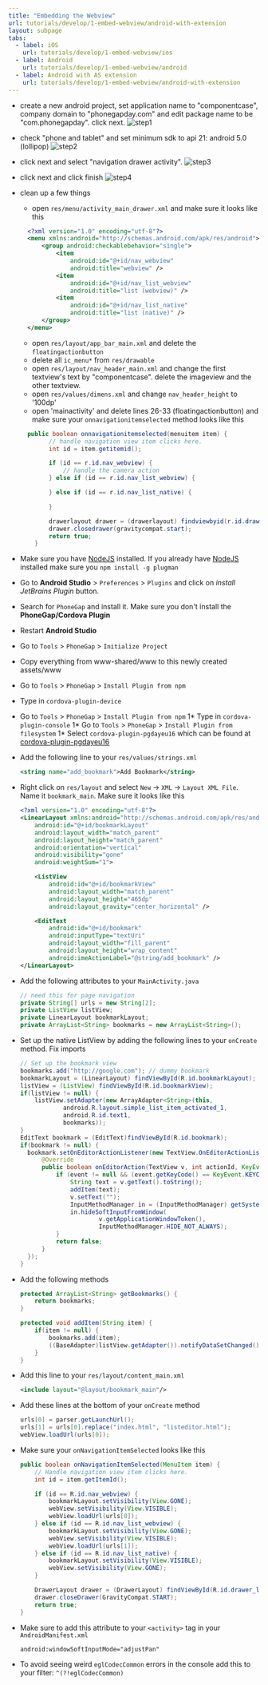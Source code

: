 ```yaml
---
title: "Embedding the Webview"
url: tutorials/develop/1-embed-webview/android-with-extension
layout: subpage
tabs:
  - label: iOS
    url: tutorials/develop/1-embed-webview/ios
  - label: Android
    url: tutorials/develop/1-embed-webview/android
  - label: Android with AS extension
    url: tutorials/develop/1-embed-webview/android-with-extension
---
```


*  create a new android project, set application name to "componentcase", company domain to "phonegapday.com" and edit package name to be "com.phonegapday". click next.
![step1](/images/android-webviews/step1.png)
* check "phone and tablet" and set minimum sdk to api 21: android 5.0 (lollipop)
![step2](/images/android-webviews/step2.png)
* click next and select "navigation drawer activity".
![step3](/images/android-webviews/step3.png)
* click next and click finish
![step4](/images/android-webviews/step4.png)
* clean up a few things
  * open `res/menu/activity_main_drawer.xml` and make sure it looks like this
  ```xml
    <?xml version="1.0" encoding="utf-8"?>
    <menu xmlns:android="http://schemas.android.com/apk/res/android">
        <group android:checkablebehavior="single">
            <item
                android:id="@+id/nav_webview"
                android:title="webview" />
            <item
                android:id="@+id/nav_list_webview"
                android:title="list (webview)" />
            <item
                android:id="@+id/nav_list_native"
                android:title="list (native)" />
        </group>
    </menu>
  ```
  * open `res/layout/app_bar_main.xml` and delete the `floatingactionbutton`
  * delete all `ic_menu*` from `res/drawable`
  * open `res/layout/nav_header_main.xml` and change the first textview's text by "componentcase". delete the imageview and the other textview.
  * open `res/values/dimens.xml` and change `nav_header_height` to '100dp'
  * open 'mainactivity' and delete lines 26-33 (floatingactionbutton) and make sure your `onnavigationitemselected` method looks like this
  ```java
    public boolean onnavigationitemselected(menuitem item) {
          // handle navigation view item clicks here.
          int id = item.getitemid();

          if (id == r.id.nav_webview) {
              // handle the camera action
          } else if (id == r.id.nav_list_webview) {

          } else if (id == r.id.nav_list_native) {

          }

          drawerlayout drawer = (drawerlayout) findviewbyid(r.id.drawer_layout);
          drawer.closedrawer(gravitycompat.start);
          return true;
      }
  ```

* Make sure you have [NodeJS](https://nodejs.org) installed. If you already have [NodeJS](https://nodejs.org) installed make sure you `npm install -g plugman`
* Go to **Android Studio** > `Preferences` > `Plugins` and click on _install JetBrains Plugin_ button.
* Search for `PhoneGap` and install it. Make sure you don't install the **PhoneGap/Cordova Plugin**
* Restart **Android Studio** 
* Go to `Tools` > `PhoneGap` > `Initialize Project`
* Copy everything from www-shared/www to this newly created assets/www
* Go to `Tools` > `PhoneGap` > `Install Plugin from npm`
* Type in `cordova-plugin-device`
* Go to `Tools` > `PhoneGap` > `Install Plugin from npm`
1* Type in `cordova-plugin-console`
1* Go to `Tools` > `PhoneGap` > `Install Plugin from filesystem`
1* Select `cordova-plugin-pgdayeu16` which can be found at [cordova-plugin-pgdayeu16](https://github.com/imhotep/PGDayEUWs2016/tree/master/cordova-plugin-pgdayeu16)



* Add the following line to your `res/values/strings.xml`
  
  ```XML
  <string name="add_bookmark">Add Bookmark</string>
  ```  
* Right click on `res/layout` and select `New` -> `XML` -> `Layout XML File`. Name it `bookmark_main`. Make sure it looks like this
  
  ```XML
  <?xml version="1.0" encoding="utf-8"?>
  <LinearLayout xmlns:android="http://schemas.android.com/apk/res/android"
      android:id="@+id/bookmarkLayout"
      android:layout_width="match_parent"
      android:layout_height="match_parent"
      android:orientation="vertical"
      android:visibility="gone"
      android:weightSum="1">

      <ListView
          android:id="@+id/bookmarkView"
          android:layout_width="match_parent"
          android:layout_height="465dp"
          android:layout_gravity="center_horizontal" />

      <EditText
          android:id="@+id/bookmark"
          android:inputType="textUri"
          android:layout_width="fill_parent"
          android:layout_height="wrap_content"
          android:imeActionLabel="@string/add_bookmark" />
  </LinearLayout>
  ```
* Add the following attributes to your `MainActivity.java`
  
  ```Java
  // need this for page navigation
  private String[] urls = new String[2];
  private ListView listView;
  private LinearLayout bookmarkLayout;
  private ArrayList<String> bookmarks = new ArrayList<String>();
  ```
* Set up the native ListView by adding the following lines to your `onCreate` method. Fix imports
  
  ```Java
  // Set up the bookmark view
  bookmarks.add("http://google.com"); // dummy bookmark
  bookmarkLayout = (LinearLayout) findViewById(R.id.bookmarkLayout);
  listView = (ListView) findViewById(R.id.bookmarkView);
  if(listView != null) {
      listView.setAdapter(new ArrayAdapter<String>(this,
              android.R.layout.simple_list_item_activated_1,
              android.R.id.text1,
              bookmarks));
  }
  EditText bookmark = (EditText)findViewById(R.id.bookmark);
  if(bookmark != null) {
    bookmark.setOnEditorActionListener(new TextView.OnEditorActionListener() {
        @Override
        public boolean onEditorAction(TextView v, int actionId, KeyEvent event) {
            if (event != null && (event.getKeyCode() == KeyEvent.KEYCODE_ENTER)) {
                String text = v.getText().toString();
                addItem(text);
                v.setText("");
                InputMethodManager in = (InputMethodManager) getSystemService(Context.INPUT_METHOD_SERVICE);
                in.hideSoftInputFromWindow(
                        v.getApplicationWindowToken(),
                        InputMethodManager.HIDE_NOT_ALWAYS);
            }
            return false;
        }
    });
  }
  ```
* Add the following methods
  
  ```Java
  protected ArrayList<String> getBookmarks() {
      return bookmarks;
  }

  protected void addItem(String item) {
      if(item != null) {
          bookmarks.add(item);
          ((BaseAdapter)listView.getAdapter()).notifyDataSetChanged();
      }
  }

  ```
* Add this line to your `res/layout/content_main.xml`
  
  ```XML
  <include layout="@layout/bookmark_main"/>
  ```
* Add these lines at the bottom of your `onCreate` method 
  
  ```Java
  urls[0] = parser.getLaunchUrl();
  urls[1] = urls[0].replace("index.html", "listeditor.html");
  webView.loadUrl(urls[0]);
  ```
* Make sure your `onNavigationItemSelected` looks like this
  
  ```Java
  public boolean onNavigationItemSelected(MenuItem item) {
      // Handle navigation view item clicks here.
      int id = item.getItemId();

      if (id == R.id.nav_webview) {
          bookmarkLayout.setVisibility(View.GONE);
          webView.setVisibility(View.VISIBLE);
          webView.loadUrl(urls[0]);
      } else if (id == R.id.nav_list_webview) {
          bookmarkLayout.setVisibility(View.GONE);
          webView.setVisibility(View.VISIBLE);
          webView.loadUrl(urls[1]);
      } else if (id == R.id.nav_list_native) {
          bookmarkLayout.setVisibility(View.VISIBLE);
          webView.setVisibility(View.GONE);
      }

      DrawerLayout drawer = (DrawerLayout) findViewById(R.id.drawer_layout);
      drawer.closeDrawer(GravityCompat.START);
      return true;
  }
  ```
* Make sure to add this attribute to your `<activity>` tag in your `AndroidManifest.xml`
  
  ```
  android:windowSoftInputMode="adjustPan"
  ```
* To avoid seeing weird `eglCodecCommon` errors in the console add this to your filter: `^(?!eglCodecCommon)` 
